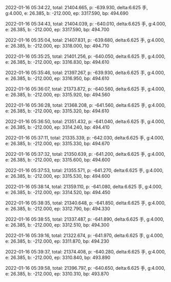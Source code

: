2022-01-16 05:34:22, total: 21404.665, p: -639.930, delta:6.625 手, g:4.000, e: 26.385, b: -212.000, ep: 3317.590, bp: 494.690

2022-01-16 05:34:43, total: 21404.039, p: -640.010, delta:6.625 手, g:4.000, e: 26.385, b: -212.000, ep: 3317.590, bp: 494.700

2022-01-16 05:35:04, total: 21407.831, p: -639.680, delta:6.625 手, g:4.000, e: 26.385, b: -212.000, ep: 3318.000, bp: 494.710

2022-01-16 05:35:25, total: 21401.256, p: -640.050, delta:6.625 手, g:4.000, e: 26.385, b: -212.000, ep: 3316.830, bp: 494.610

2022-01-16 05:35:46, total: 21397.267, p: -639.930, delta:6.625 手, g:4.000, e: 26.385, b: -212.000, ep: 3316.950, bp: 494.610

2022-01-16 05:36:07, total: 21373.872, p: -640.560, delta:6.625 手, g:4.000, e: 26.385, b: -212.000, ep: 3315.920, bp: 494.560

2022-01-16 05:36:28, total: 21368.208, p: -641.560, delta:6.625 手, g:4.000, e: 26.385, b: -212.000, ep: 3315.320, bp: 494.610

2022-01-16 05:36:50, total: 21351.432, p: -641.040, delta:6.625 手, g:4.000, e: 26.385, b: -212.000, ep: 3314.240, bp: 494.410

2022-01-16 05:37:11, total: 21335.339, p: -642.030, delta:6.625 手, g:4.000, e: 26.385, b: -212.000, ep: 3315.330, bp: 494.670

2022-01-16 05:37:32, total: 21350.639, p: -641.200, delta:6.625 手, g:4.000, e: 26.385, b: -212.000, ep: 3315.600, bp: 494.600

2022-01-16 05:37:53, total: 21355.571, p: -641.270, delta:6.625 手, g:4.000, e: 26.385, b: -212.000, ep: 3315.530, bp: 494.600

2022-01-16 05:38:14, total: 21359.110, p: -641.080, delta:6.625 手, g:4.000, e: 26.385, b: -212.000, ep: 3314.520, bp: 494.450

2022-01-16 05:38:35, total: 21340.648, p: -641.850, delta:6.625 手, g:4.000, e: 26.385, b: -212.000, ep: 3312.790, bp: 494.330

2022-01-16 05:38:55, total: 21337.487, p: -641.890, delta:6.625 手, g:4.000, e: 26.385, b: -212.000, ep: 3312.510, bp: 494.300

2022-01-16 05:39:16, total: 21322.674, p: -641.970, delta:6.625 手, g:4.000, e: 26.385, b: -212.000, ep: 3311.870, bp: 494.230

2022-01-16 05:39:37, total: 21374.408, p: -640.280, delta:6.625 手, g:4.000, e: 26.385, b: -212.000, ep: 3310.840, bp: 493.890

2022-01-16 05:39:58, total: 21396.797, p: -640.650, delta:6.625 手, g:4.000, e: 26.385, b: -212.000, ep: 3310.310, bp: 493.870
